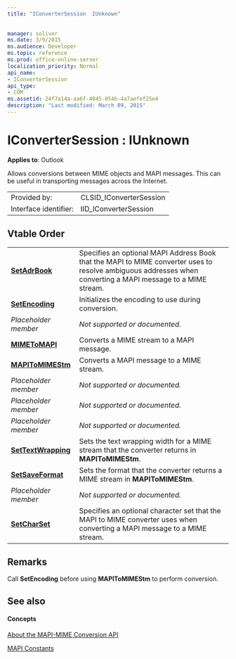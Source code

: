 ```yaml
---
title: "IConverterSession  IUnknown"
 
 
manager: soliver
ms.date: 3/9/2015
ms.audience: Developer
ms.topic: reference
ms.prod: office-online-server
localization_priority: Normal
api_name:
- IConverterSession
api_type:
- COM
ms.assetid: 24f7a14a-aa6f-4045-054b-4a7aefef25e4
description: "Last modified: March 09, 2015"
---
```


# IConverterSession : IUnknown

  
  
**Applies to**: Outlook 
  
Allows conversions between MIME objects and MAPI messages. This can be useful in transporting messages across the Internet.
  
|||
|:-----|:-----|
|Provided by:  <br/> |CLSID_IConverterSession  <br/> |
|Interface identifier:  <br/> |IID_IConverterSession  <br/> |
   
## Vtable Order

|||
|:-----|:-----|
|**[SetAdrBook](iconvertersession-setadrbook.md)** <br/> |Specifies an optional MAPI Address Book that the MAPI to MIME converter uses to resolve ambiguous addresses when converting a MAPI message to a MIME stream.  <br/> |
|**[SetEncoding](iconvertersession-setencoding.md)** <br/> |Initializes the encoding to use during conversion.  <br/> |
| *Placeholder member*  <br/> | *Not supported or documented.*  <br/> |
|**[MIMEToMAPI](iconvertersession-mimetomapi.md)** <br/> |Converts a MIME stream to a MAPI message.  <br/> |
|**[MAPIToMIMEStm](iconvertersession-mapitomimestm.md)** <br/> |Converts a MAPI message to a MIME stream.  <br/> |
| *Placeholder member*  <br/> | *Not supported or documented.*  <br/> |
| *Placeholder member*  <br/> | *Not supported or documented.*  <br/> |
| *Placeholder member*  <br/> | *Not supported or documented.*  <br/> |
|**[SetTextWrapping](iconvertersession-settextwrapping.md)** <br/> |Sets the text wrapping width for a MIME stream that the converter returns in **MAPIToMIMEStm**.  <br/> |
|**[SetSaveFormat](iconvertersession-setsaveformat.md)** <br/> |Sets the format that the converter returns a MIME stream in **MAPIToMIMEStm**.  <br/> |
| *Placeholder member*  <br/> | *Not supported or documented.*  <br/> |
|**[SetCharSet](iconvertersession-setcharset.md)** <br/> |Specifies an optional character set that the MAPI to MIME converter uses when converting a MAPI message to a MIME stream.  <br/> |
   
## Remarks

Call **SetEncoding** before using **MAPIToMIMEStm** to perform conversion. 
  
## See also

#### Concepts

[About the MAPI-MIME Conversion API](about-the-mapi-mime-conversion-api.md)
  
[MAPI Constants](mapi-constants.md)

